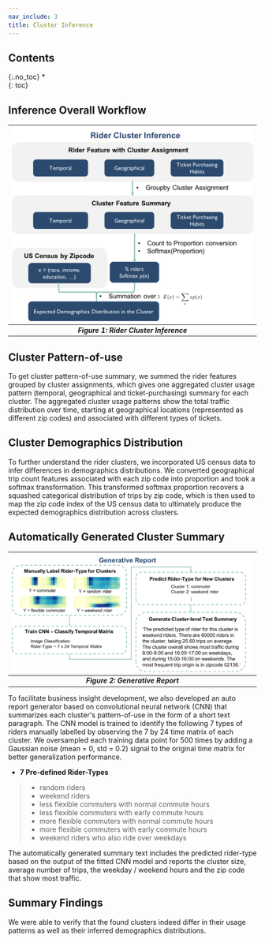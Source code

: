 ```yaml
---
nav_include: 3
title: Cluster Inference
---
```


## Contents
{:.no_toc}
*  
{: toc}

## Inference Overall Workflow

| <img src="img/cluster_inference.png" width="1000">|
|:--:|
| ***Figure 1: Rider Cluster Inference*** |

## Cluster Pattern-of-use
To get cluster pattern-of-use summary, we summed the rider features grouped by cluster assignments, which gives one aggregated cluster usage pattern (temporal, geographical and ticket-purchasing) summary for each cluster. The aggregated cluster usage patterns show the total traffic distribution over time, starting at geographical locations (represented as different zip codes) and associated with different types of tickets.

## Cluster Demographics Distribution
To further understand the rider clusters, we incorporated US census data to infer differences in demographics distributions. We converted geographical trip count features associated with each zip code into proportion and took a softmax transformation. This transformed softmax proportion recovers a squashed categorical distribution of trips by zip code, which is then used to map the zip code index of the US census data to ultimately produce the expected demographics distribution across clusters.

## Automatically Generated Cluster Summary

| <img src="img/gen_report.png" width="1000">|
|:--:|
| ***Figure 2: Generative Report*** |

To facilitate business insight development, we also developed an auto report generator based on convolutional neural network (CNN) that summarizes each cluster's pattern-of-use in the form of a short text paragraph. The CNN model is trained to identify the following 7 types of riders manually labelled by observing the 7 by 24 time matrix of each cluster. We oversampled each training data point for 500 times by adding a Gaussian noise (mean = 0, std = 0.2) signal to the original time matrix for better generalization performance.

- **7 Pre-defined Rider-Types**
> - random riders
> - weekend riders
> - less flexible commuters with normal commute hours
> - less flexible commuters with early commute hours
> - more flexible commuters with normal commute hours
> - more flexible commuters with early commute hours
> - weekend riders who also ride over weekdays

The automatically generated summary text includes the predicted rider-type based on the output of the fitted CNN model and reports the cluster size, average number of trips, the weekday / weekend hours and the zip code that show most traffic.

## Summary Findings
We were able to verify that the found clusters indeed differ in their usage patterns as well as their inferred demographics distributions.
